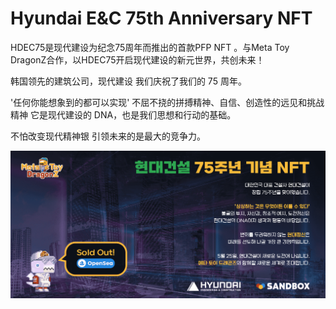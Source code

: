 # Hyundai E&C 75th Anniversary NFT

HDEC75是现代建设为纪念75周年而推出的首款PFP NFT 。与Meta Toy DragonZ合作，以HDEC75开启现代建设的新元世界，共创未来！

韩国领先的建筑公司，现代建设
我们庆祝了我们的 75 周年。

'任何你能想象到的都可以实现'
不屈不挠的拼搏精神、自信、创造性的远见和挑战精神
它是现代建设的 DNA，也是我们思想和行动的基础。

不怕改变现代精神银
引领未来的是最大的竞争力。

![nft](3212131233_new.png)
